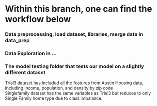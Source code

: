 # Within this branch, one can find the workflow below
### Data preprocessing, load dataset, libraries, merge data in data_prep <br>
### Data Exploration in ... <br>
### The model testing folder that tests our model on a slightly different dataset <br>
Trial3 dataset has included all the features from Austin Housing data, including income, population, and density by zip code <br>
Singlefamily dataset has the same variables as Trial3 but reduces to only Single Family home type due to class imbalance.
